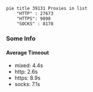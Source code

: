 
```mermaid
pie title 39131 Proxies in list
    "HTTP" : 27673
    "HTTPS": 9898
    "SOCKS" : 8178
```

### Some Info
#### Average Timeout

- mixed: 4.4s
- http: 2.6s
- https: 8.9s
- socks: 7.1s